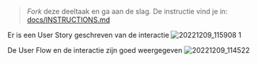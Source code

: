 > _Fork_ deze deeltaak en ga aan de slag. De instructie vind je in: [docs/INSTRUCTIONS.md](docs/INSTRUCTIONS.md)

Er is een User Story geschreven van de interactie
![20221209_115908 1](https://user-images.githubusercontent.com/112861160/206691494-72c682fa-ec65-4d32-87b8-dc9883086098.png)

De User Flow en de interactie zijn goed weergegeven
![20221209_114522](https://user-images.githubusercontent.com/112861160/206687654-c9cc6e60-ac0f-4458-b33a-d0dc6563cd73.jpg)
